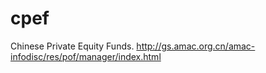 # cpef
Chinese Private Equity Funds. http://gs.amac.org.cn/amac-infodisc/res/pof/manager/index.html

